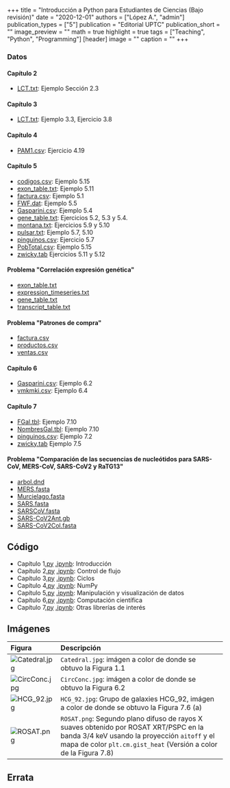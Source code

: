 +++
title = "Introducción a Python para Estudiantes de Ciencias (Bajo revisión)"
date = "2020-12-01"
authors = ["López A.", "admin"]
publication_types = ["5"]
publication = "Editorial UPTC"
publication_short = ""
image_preview = ""
math = true
highlight = true
tags = ["Teaching", "Python", "Programming"]
[header]
image = ""
caption = ""
+++

### Datos

#### Capítulo 2

* [LCT.txt](https://alexrojas.netlify.com/Data/Prog/LCT.txt): Ejemplo Sección 2.3

#### Capítulo 3

* [LCT.txt](https://alexrojas.netlify.com/Data/Prog/LCT.txt): Ejemplo 3.3, Ejercicio 3.8

#### Capítulo 4

* [PAM1.csv](https://alexrojas.netlify.com/Data/Prog/PAM1.csv): Ejercicio 4.19


#### Capítulo 5

* [codigos.csv](https://alexrojas.netlify.com/Data/Prog/codigos.csv): Ejemplo 5.15
* [exon_table.txt](https://alexrojas.netlify.com/Data/Prog/exon_table.txt): Ejemplo 5.11
* [factura.csv](https://alexrojas.netlify.com/Data/Prog/factura.csv): Ejemplo 5.1
* [FWF.dat](https://alexrojas.netlify.com/Data/Prog/FWF.dat): Ejemplo 5.5
* [Gasparini.csv](https://alexrojas.netlify.com/Data/Prog/Gasparini.csv): Ejemplo 5.4
* [gene_table.txt](https://alexrojas.netlify.com/Data/Prog/gene_table.txt): Ejercicios 5.2, 5.3 y 5.4. 
* [montana.txt](https://alexrojas.netlify.com/Data/Prog/montana.txt): Ejercicios 5.9 y 5.10
* [pulsar.txt](https://alexrojas.netlify.com/Data/Prog/pulsar.txt): Ejemplo 5.7, 5.10
* [pinguinos.csv](https://alexrojas.netlify.com/Data/Prog/pinguinos.csv): Ejercicio 5.7
* [PobTotal.csv](https://alexrojas.netlify.com/Data/Prog/PobTotal.csv): Ejemplo 5.15
* [zwicky.tab](https://alexrojas.netlify.com/Data/Prog/zwicky.tab) Ejercicios 5.11 y 5.12


#### Problema "Correlación expresión genética"

* [exon_table.txt](https://alexrojas.netlify.com/Data/Prog/exon_table.txt)
* [expression_timeseries.txt](https://alexrojas.netlify.com/Data/Prog/expression_timeseries.txt)
* [gene_table.txt](https://alexrojas.netlify.com/Data/Prog/gene_table.txt)
* [transcript_table.txt](https://alexrojas.netlify.com/Data/Prog/transcript_table.txt)

#### Problema "Patrones de compra"

* [factura.csv](https://alexrojas.netlify.com/Data/Prog/factura.csv)
* [productos.csv](https://alexrojas.netlify.com/Data/Prog/productos.csv)
* [ventas.csv](https://alexrojas.netlify.com/Data/Prog/ventas.csv)


#### Capítulo 6

* [Gasparini.csv](https://alexrojas.netlify.com/Data/Prog/Gasparini.csv): Ejemplo 6.2
* [vmkmki.csv](https://alexrojas.netlify.com/Data/Prog/vmkmki.csv): Ejemplo 6.4


#### Capítulo 7

* [FGal.tbl](https://alexrojas.netlify.com/Data/Prog/FGal.tbl): Ejemplo 7.10
* [NombresGal.tbl](https://alexrojas.netlify.com/Data/Prog/NombresGal.tbl): Ejemplo 7.10
* [pinguinos.csv](https://alexrojas.netlify.com/Data/Prog/pinguinos.csv): Ejemplo 7.2
* [zwicky.tab](https://alexrojas.netlify.com/Data/Prog/zwicky.tab) Ejemplo 7.5

#### Problema "Comparación de las secuencias de nucleótidos para SARS-CoV, MERS-CoV, SARS-CoV2 y RaTG13"

* [arbol.dnd](https://alexrojas.netlify.com/Data/Prog/arbol.dnd)
* [MERS.fasta](https://alexrojas.netlify.com/Data/Prog/MERS.fasta)
* [Murcielago.fasta](https://alexrojas.netlify.com/Data/Prog/Murcielago.fasta)
* [SARS.fasta](https://alexrojas.netlify.com/Data/Prog/SARS.fasta)
* [SARSCoV.fasta](https://alexrojas.netlify.com/Data/Prog/SARSCoV.fasta)
* [SARS-CoV2Ant.gb](https://alexrojas.netlify.com/Data/Prog/SARS-CoV2Ant.gb)
* [SARS-CoV2Col.fasta](https://alexrojas.netlify.com/Data/Prog/SARS-CoV2Col.fasta)





## Código

* Capítulo 1[.py](https://alexrojas.netlify.com/code/Prog/PPcap1.py) [.ipynb](https://alexrojas.netlify.com/code/Prog/PPcap1.ipynb): Introducción 
* Capítulo 2[.py](https://alexrojas.netlify.com/code/Prog/PPcap2.py) [.ipynb](https://alexrojas.netlify.com/code/Prog/PPcap2.ipynb): Control de flujo 
* Capítulo 3[.py](https://alexrojas.netlify.com/code/Prog/PPcap3.py) [.ipynb](https://alexrojas.netlify.com/code/Prog/PPcap3.ipynb): Ciclos 
* Capítulo 4[.py](https://alexrojas.netlify.com/code/Prog/PPcap4.py) [.ipynb](https://alexrojas.netlify.com/code/Prog/PPcap4.ipynb): NumPy
* Capítulo 5[.py](https://alexrojas.netlify.com/code/Prog/PPcap5.py) [.ipynb](https://alexrojas.netlify.com/code/Prog/PPcap5.ipynb): Manipulación y visualización de datos
* Capítulo 6[.py](https://alexrojas.netlify.com/code/Prog/PPcap6.py) [.ipynb](https://alexrojas.netlify.com/code/Prog/PPcap6.ipynb): Computación científica 
* Capítulo 7[.py](https://alexrojas.netlify.com/code/Prog/PPcap7.py) [.ipynb](https://alexrojas.netlify.com/code/Prog/PPcap7.ipynb): Otras librerías de interés 

## Imágenes

Figura  | Descripción
:------ | :------
![](https://alexrojas.netlify.com/media/Prog/Catedral.jpg "Catedral.jpg") | `Catedral.jpg`: imágen a color de donde se obtuvo la Figura 1.1
![](https://alexrojas.netlify.com/media/Prog/CircConc.jpg "CircConc.jpg") | `CircConc.jpg`: imágen a color de donde se obtuvo la Figura 6.2
![](https://alexrojas.netlify.com/media/Prog/HCG_92.jpg "HCG_92.jpg") | `HCG_92.jpg`: Grupo de galaxies HCG_92, imágen a color de donde se obtuvo la Figura 7.6 (a)
![](https://alexrojas.netlify.com/media/Prog/ROSAT.png "ROSAT.png") | `ROSAT.png`: Segundo plano difuso de rayos X suaves obtenido por ROSAT XRT/PSPC en la banda 3/4 keV usando la proyección `aitoff` y el mapa de color `plt.cm.gist_heat` (Versión a color de la Figura 7.8)


## Errata



